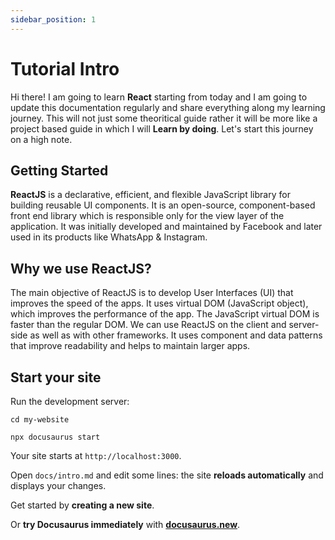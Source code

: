 ```yaml
---
sidebar_position: 1
---
```


# Tutorial Intro

Hi there! 
I am going to learn **React** starting from today and I am going to update this documentation regularly and share everything along my learning journey. This will not just some theoritical guide rather it will be more like a project based guide in which I will **Learn by doing**.
Let's start this journey on a high note.

## Getting Started

**ReactJS** is a declarative, efficient, and flexible JavaScript library for building reusable UI components. It is an open-source, component-based front end library which is responsible only for the view layer of the application. It was initially developed and maintained by Facebook and later used in its products like WhatsApp & Instagram.


## Why we use ReactJS?

The main objective of ReactJS is to develop User Interfaces (UI) that improves the speed of the apps. It uses virtual DOM (JavaScript object), which improves the performance of the app. The JavaScript virtual DOM is faster than the regular DOM. We can use ReactJS on the client and server-side as well as with other frameworks. It uses component and data patterns that improve readability and helps to maintain larger apps.


## Start your site

Run the development server:

```shell
cd my-website

npx docusaurus start
```

Your site starts at `http://localhost:3000`.

Open `docs/intro.md` and edit some lines: the site **reloads automatically** and displays your changes.



Get started by **creating a new site**.

Or **try Docusaurus immediately** with **[docusaurus.new](https://docusaurus.new)**.
